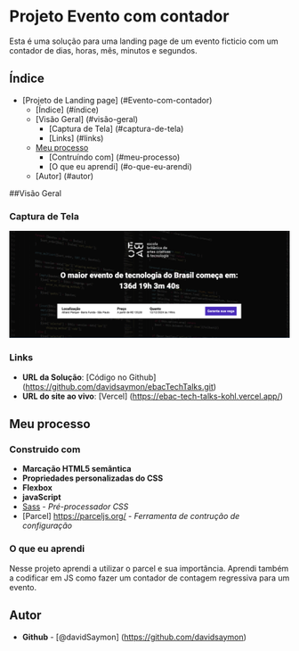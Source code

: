 # Projeto Evento com contador

Esta é uma solução para uma landing page de um evento ficticio com um contador de dias, horas, mês, minutos e segundos.

## Índice

- [Projeto de Landing page] (#Evento-com-contador)
  - [Índice] (#índice)
  - [Visão Geral] (#visão-geral)
    - [Captura de Tela] (#captura-de-tela)
    - [Links] (#links)
  - [Meu processo](#meu-processo)
    - [Contruíndo com] (#meu-processo)
    - [O que eu aprendi] (#o-que-eu-arendi)
  - [Autor] (#autor)

##Visão Geral

### Captura de Tela

![Captura de Tela](/src/images/screenshot.png)

### Links

- **URL da Solução**: [Código no Github] (https://github.com/davidsaymon/ebacTechTalks.git)
- **URL do site ao vivo**: [Vercel] (https://ebac-tech-talks-kohl.vercel.app/)


## Meu processo

### Construido com

- **Marcação HTML5 semântica**
- **Propriedades personalizadas do CSS**
- **Flexbox**
- **javaScript**
- [Sass](https://sass-lang.com/) - *Pré-processador CSS*
- [Parcel] https://parceljs.org/ - *Ferramenta de contrução de configuração*

### O que eu aprendi

Nesse projeto aprendi a utilizar o parcel e sua importância. 
Aprendi também a codificar em JS como fazer um contador de contagem regressiva para um evento. 

## Autor 

- **Github** - [@davidSaymon] (https://github.com/davidsaymon)
